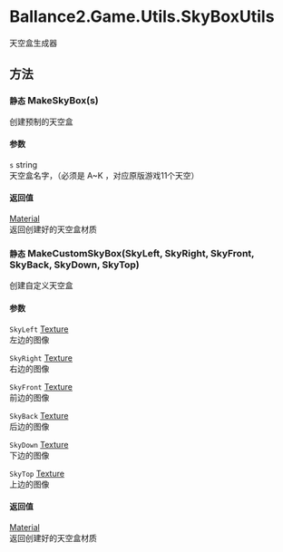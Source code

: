 ﻿# Ballance2.Game.Utils.SkyBoxUtils 
天空盒生成器


## 方法



### `静态` MakeSkyBox(s)

创建预制的天空盒


#### 参数


`s` string <br/>天空盒名字，（必须是 A~K ，对应原版游戏11个天空）



#### 返回值

[Material](https://docs.unity3d.com/ScriptReference/Material.html) <br/>返回创建好的天空盒材质


### `静态` MakeCustomSkyBox(SkyLeft, SkyRight, SkyFront, SkyBack, SkyDown, SkyTop)

创建自定义天空盒


#### 参数


`SkyLeft` [Texture](https://docs.unity3d.com/ScriptReference/Texture.html) <br/>左边的图像

`SkyRight` [Texture](https://docs.unity3d.com/ScriptReference/Texture.html) <br/>右边的图像

`SkyFront` [Texture](https://docs.unity3d.com/ScriptReference/Texture.html) <br/>前边的图像

`SkyBack` [Texture](https://docs.unity3d.com/ScriptReference/Texture.html) <br/>后边的图像

`SkyDown` [Texture](https://docs.unity3d.com/ScriptReference/Texture.html) <br/>下边的图像

`SkyTop` [Texture](https://docs.unity3d.com/ScriptReference/Texture.html) <br/>上边的图像



#### 返回值

[Material](https://docs.unity3d.com/ScriptReference/Material.html) <br/>返回创建好的天空盒材质
